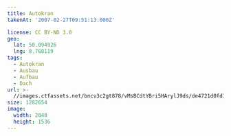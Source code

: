 ```yaml
---
title: Autokran
takenAt: '2007-02-27T09:51:13.000Z'

license: CC BY-ND 3.0
geo:
  lat: 50.094926
  lng: 8.768119
tags:
  - Autokran
  - Ausbau
  - Aufbau
  - Dach
url: >-
  //images.ctfassets.net/bncv3c2gt878/vMsBCdtYBri5HArylJ9ds/de4721d0fd130672cd4e4eb58c46e7d1/autokran_4504449353_o
size: 1282654
image:
  width: 2048
  height: 1536
---
```

